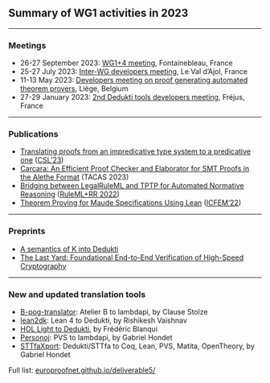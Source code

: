 
## Summary of WG1 activities in 2023

---

### Meetings

- 26-27 September 2023: [WG1+4 meeting](https://europroofnet.github.io/WG1+4-meeting-Sep2023), Fontainebleau, France
- 25-27 July 2023: [Inter-WG developers meeting](https://europroofnet.github.io/dk-meeting-july2023), Le Val d’Ajol, France
- 11-13 May 2023: [Developers meeting on proof generating automated theorem provers](https://europroofnet.github.io/dk-meeting3), Liège, Belgium
- 27-29 January 2023: [2nd Dedukti tools developers meeting](https://europroofnet.github.io/dk-meeting2), Fréjus, France

---
### Publications

- [Translating proofs from an impredicative type system to a predicative one](https://doi.org/10.4230/LIPIcs.CSL.2023.19) ([CSL’23](https://csl2023.mimuw.edu.pl/))
- [Carcara: An Efficient Proof Checker and Elaborator for SMT Proofs in the Alethe Format](https://doi.org/10.1007/978-3-031-30823-9_19) (TACAS 2023)
- [Bridging between LegalRuleML and TPTP for Automated Normative Reasoning](https://doi.org/10.1007/978-3-031-21541-4_16) ([RuleML+RR 2022](https://2022.declarativeai.net/events/ruleml-rr))
- [Theorem Proving for Maude Specifications Using Lean](https://doi.org/10.1007/978-3-031-17244-1_16) ([ICFEM’22](https://maude.ucm.es/ICFEM22))

---

### Preprints

- [A semantics of K into Dedukti](https://inria.hal.science/hal-03895834v1)
- [The Last Yard: Foundational End-to-End Verification of High-Speed Cryptography](https://eprint.iacr.org/2023/185)

---
### New and updated translation tools

- [B-pog-translator](https://github.com/Deducteam/B-pog-translator/): Atelier B to lambdapi, by Clause Stolze
- [lean2dk](https://github.com/Deducteam/lean2dk): Lean 4 to Dedukti, by Rishikesh Vaishnav
- [HOL Light to Dedukti](https://github.com/Deducteam/hol-light/tree/dk), by Frédéric Blanqui
- [Personoj](https://github.com/Deducteam/personoj): PVS to lambdapi, by Gabriel Hondet
- [STTfaXport](https://github.com/Deducteam/sttfaxport): Dedukti/STTfa to Coq, Lean, PVS, Matita, OpenTheory, by Gabriel Hondet

Full list: [europroofnet.github.io/deliverable5/](https://europroofnet.github.io/deliverable5/)


